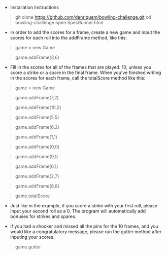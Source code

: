 * Installation Instructions
> git clone https://github.com/denriquem/bowling-challenge.git
> cd bowling-challenge
> open SpecRunner.html

* In order to add the scores for a frame, create a new game and input the scores for each roll into the addFrame method, like this:
> game = new Game  

> game.addFrame(3,6)

* Fill in the scores for all of the frames that are played. 10, unless you score a strike or a spare in the final frame. When you've finished writing in the scores for each frame, call the totalScore method like this:
> game = new Game  

> game.addFrame(7,2)  

> game.addFrame(10,0)  

> game.addFrame(5,5)  

> game.addFrame(6,2)  

> game.addFrame(1,1)  

> game.addFrame(0,0)    

> game.addFrame(9,1)   

> game.addFrame(6,1)   

> game.addFrame(2,7)    

> game.addFrame(8,8)   

> game.totalScore

* Just like in the example, if you score a strike with your first roll, please input your second roll as a 0. The program will automatically add bonuses for strikes and spares.

* If you had a shocker and missed all the pins for the 10 frames, and you would like a congratulatory message, please run the gutter method after inputing your scores.
> game.gutter
